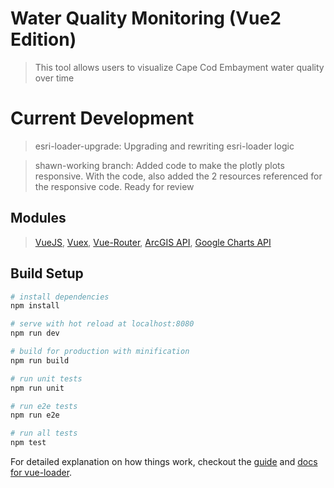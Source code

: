# Water Quality Monitoring (Vue2 Edition)

> This tool allows users to visualize Cape Cod Embayment water quality over time

# Current Development

> esri-loader-upgrade: Upgrading and rewriting esri-loader logic 

> shawn-working branch: Added code to make the plotly plots responsive.  With the code, also added the 2 resources referenced for the responsive code.
> Ready for review

## Modules

> [VueJS](https://vuejs.org/), [Vuex](https://github.com/vuejs/vuex), [Vue-Router](https://github.com/vuejs/vue-router), [ArcGIS API](https://developers.arcgis.com/javascript/3/), [Google Charts API](https://developers.google.com/chart/)

## Build Setup

``` bash
# install dependencies
npm install

# serve with hot reload at localhost:8080
npm run dev

# build for production with minification
npm run build

# run unit tests
npm run unit

# run e2e tests
npm run e2e

# run all tests
npm test
```

For detailed explanation on how things work, checkout the [guide](http://vuejs-templates.github.io/webpack/) and [docs for vue-loader](http://vuejs.github.io/vue-loader).
